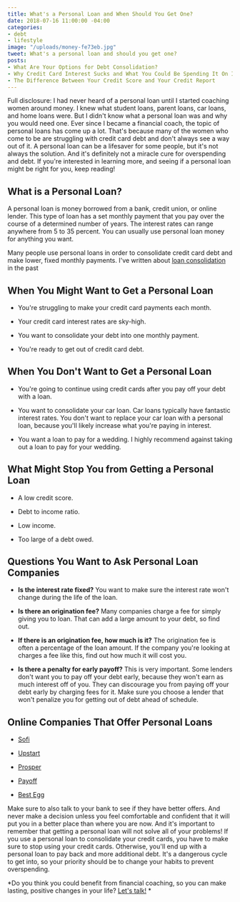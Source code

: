 ```yaml
---
title: What's a Personal Loan and When Should You Get One?
date: 2018-07-16 11:00:00 -04:00
categories:
- debt
- lifestyle
image: "/uploads/money-fe73eb.jpg"
tweet: What's a personal loan and should you get one?
posts:
- What Are Your Options for Debt Consolidation?
- Why Credit Card Interest Sucks and What You Could Be Spending It On Instead
- The Difference Between Your Credit Score and Your Credit Report
---
```


Full disclosure: I had never heard of a personal loan until I started coaching women around money. I knew what student loans, parent loans, car loans, and home loans were. But I didn't know what a personal loan was and why you would need one. Ever since I became a financial coach, the topic of personal loans has come up a lot. That's because many of the women who come to be are struggling with credit card debt and don't always see a way out of it. A personal loan can be a lifesaver for some people, but it's not always the solution. And it's definitely not a miracle cure for overspending and debt. If you're interested in learning more, and seeing if a personal loan might be right for you, keep reading!

## What is a Personal Loan?

A personal loan is money borrowed from a bank, credit union, or online lender. This type of loan has a set monthly payment that you pay over the course of a determined number of years. The interest rates can range anywhere from 5 to 35 percent. You can usually use personal loan money for anything you want. 

Many people use personal loans in order to consolidate credit card debt and make lower, fixed monthly payments. I've written about [loan consolidation](https://www.maggiegermano.com/blog/what-are-your-options-for-debt-consolidation/) in the past

## When You Might Want to Get a Personal Loan

* You're struggling to make your credit card payments each month.

* Your credit card interest rates are sky-high.

* You want to consolidate your debt into one monthly payment.

* You're ready to get out of credit card debt. 

## When You Don't Want to Get a Personal Loan

* You're going to continue using credit cards after you pay off your debt with a loan.

* You want to consolidate your car loan. Car loans typically have fantastic interest rates. You don't want to replace your car loan with a personal loan, because you'll likely increase what you're paying in interest.

* You want a loan to pay for a wedding. I highly recommend against taking out a loan to pay for your wedding. 

## What Might Stop You from Getting a Personal Loan

* A low credit score.

* Debt to income ratio.

* Low income.

* Too large of a debt owed.

## Questions You Want to Ask Personal Loan Companies

* **Is the interest rate fixed?** You want to make sure the interest rate won't change during the life of the loan.

* **Is there an origination fee?** Many companies charge a fee for simply giving you to loan. That can add a large amount to your debt, so find out.

* **If there is an origination fee, how much is it?** The origination fee is often a percentage of the loan amount. If the company you're looking at charges a fee like this, find out how much it will cost you.

* **Is there a penalty for early payoff?** This is very important. Some lenders don't want you to pay off your debt early, because they won't earn as much interest off of you. They can discourage you from paying off your debt early by charging fees for it. Make sure you choose a lender that won't penalize you for getting out of debt ahead of schedule.

## Online Companies That Offer Personal Loans

* [Sofi](https://www.sofi.com/)

* [Upstart](http://www.upstart.com)

* [Prosper](https://www.prosper.com/)

* [Payoff](https://www.payoff.com/)

* [Best Egg](https://www.bestegg.com/)

Make sure to also talk to your bank to see if they have better offers. And never make a decision unless you feel comfortable and confident that it will put you in a better place than where you are now. And it's important to remember that getting a personal loan will not solve all of your problems! If you use a personal loan to consolidate your credit cards, you have to make sure to stop using your credit cards. Otherwise, you'll end up with a personal loan to pay back and more additional debt. It's a dangerous cycle to get into, so your priority should be to change your habits to prevent overspending.

*Do you think you could benefit from financial coaching, so you can make lasting, positive changes in your life? [Let's talk!](https://www.maggiegermano.com/coaching/) *